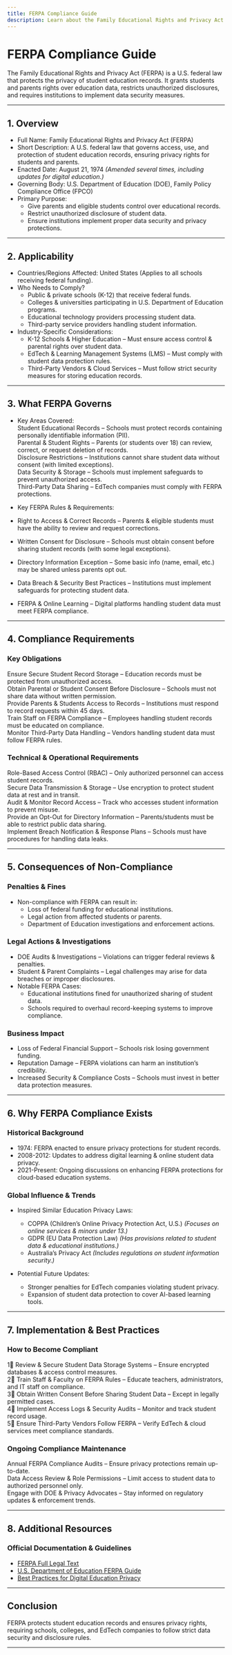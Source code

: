 ```yaml
---
title: FERPA Compliance Guide
description: Learn about the Family Educational Rights and Privacy Act (FERPA), its requirements, enforcement, and best practices for protecting student data.
---
```


# FERPA Compliance Guide
The Family Educational Rights and Privacy Act (FERPA) is a U.S. federal law that protects the privacy of student education records. It grants students and parents rights over education data, restricts unauthorized disclosures, and requires institutions to implement data security measures.

---

## 1. Overview
- Full Name: Family Educational Rights and Privacy Act (FERPA)  
- Short Description: A U.S. federal law that governs access, use, and protection of student education records, ensuring privacy rights for students and parents.  
- Enacted Date: August 21, 1974 *(Amended several times, including updates for digital education.)*  
- Governing Body: U.S. Department of Education (DOE), Family Policy Compliance Office (FPCO)  
- Primary Purpose:  
  - Give parents and eligible students control over educational records.  
  - Restrict unauthorized disclosure of student data.  
  - Ensure institutions implement proper data security and privacy protections.  

---

## 2. Applicability
- Countries/Regions Affected: United States (Applies to all schools receiving federal funding).  
- Who Needs to Comply?  
  - Public & private schools (K-12) that receive federal funds.  
  - Colleges & universities participating in U.S. Department of Education programs.  
  - Educational technology providers processing student data.  
  - Third-party service providers handling student information.  
- Industry-Specific Considerations:  
  - K-12 Schools & Higher Education – Must ensure access control & parental rights over student data.  
  - EdTech & Learning Management Systems (LMS) – Must comply with student data protection rules.  
  - Third-Party Vendors & Cloud Services – Must follow strict security measures for storing education records.  

---

## 3. What FERPA Governs
- Key Areas Covered:  
   Student Educational Records – Schools must protect records containing personally identifiable information (PII).  
   Parental & Student Rights – Parents (or students over 18) can review, correct, or request deletion of records.  
   Disclosure Restrictions – Institutions cannot share student data without consent (with limited exceptions).  
   Data Security & Storage – Schools must implement safeguards to prevent unauthorized access.  
   Third-Party Data Sharing – EdTech companies must comply with FERPA protections.  

- Key FERPA Rules & Requirements:  
- Right to Access & Correct Records – Parents & eligible students must have the ability to review and request corrections.  
- Written Consent for Disclosure – Schools must obtain consent before sharing student records (with some legal exceptions).  
- Directory Information Exception – Some basic info (name, email, etc.) may be shared unless parents opt out.  
- Data Breach & Security Best Practices – Institutions must implement safeguards for protecting student data.  
- FERPA & Online Learning – Digital platforms handling student data must meet FERPA compliance.  

---

## 4. Compliance Requirements
### Key Obligations
 Ensure Secure Student Record Storage – Education records must be protected from unauthorized access.  
 Obtain Parental or Student Consent Before Disclosure – Schools must not share data without written permission.  
 Provide Parents & Students Access to Records – Institutions must respond to record requests within 45 days.  
 Train Staff on FERPA Compliance – Employees handling student records must be educated on compliance.  
 Monitor Third-Party Data Handling – Vendors handling student data must follow FERPA rules.  

### Technical & Operational Requirements
 Role-Based Access Control (RBAC) – Only authorized personnel can access student records.  
 Secure Data Transmission & Storage – Use encryption to protect student data at rest and in transit.  
 Audit & Monitor Record Access – Track who accesses student information to prevent misuse.  
 Provide an Opt-Out for Directory Information – Parents/students must be able to restrict public data sharing.  
 Implement Breach Notification & Response Plans – Schools must have procedures for handling data leaks.  

---

## 5. Consequences of Non-Compliance
### Penalties & Fines
- Non-compliance with FERPA can result in:  
  - Loss of federal funding for educational institutions.  
  - Legal action from affected students or parents.  
  - Department of Education investigations and enforcement actions.  

### Legal Actions & Investigations
- DOE Audits & Investigations – Violations can trigger federal reviews & penalties.  
- Student & Parent Complaints – Legal challenges may arise for data breaches or improper disclosures.  
- Notable FERPA Cases:  
  - Educational institutions fined for unauthorized sharing of student data.  
  - Schools required to overhaul record-keeping systems to improve compliance.  

### Business Impact
- Loss of Federal Financial Support – Schools risk losing government funding.  
- Reputation Damage – FERPA violations can harm an institution’s credibility.  
- Increased Security & Compliance Costs – Schools must invest in better data protection measures.  

---

## 6. Why FERPA Compliance Exists
### Historical Background
- 1974: FERPA enacted to ensure privacy protections for student records.  
- 2008-2012: Updates to address digital learning & online student data privacy.  
- 2021-Present: Ongoing discussions on enhancing FERPA protections for cloud-based education systems.  

### Global Influence & Trends
- Inspired Similar Education Privacy Laws:  
  - COPPA (Children’s Online Privacy Protection Act, U.S.) *(Focuses on online services & minors under 13.)*  
  - GDPR (EU Data Protection Law) *(Has provisions related to student data & educational institutions.)*  
  - Australia’s Privacy Act *(Includes regulations on student information security.)*  

- Potential Future Updates:  
  - Stronger penalties for EdTech companies violating student privacy.  
  - Expansion of student data protection to cover AI-based learning tools.  

---

## 7. Implementation & Best Practices
### How to Become Compliant
1⃣ Review & Secure Student Data Storage Systems – Ensure encrypted databases & access control measures.  
2⃣ Train Staff & Faculty on FERPA Rules – Educate teachers, administrators, and IT staff on compliance.  
3⃣ Obtain Written Consent Before Sharing Student Data – Except in legally permitted cases.  
4⃣ Implement Access Logs & Security Audits – Monitor and track student record usage.  
5⃣ Ensure Third-Party Vendors Follow FERPA – Verify EdTech & cloud services meet compliance standards.  

### Ongoing Compliance Maintenance
 Annual FERPA Compliance Audits – Ensure privacy protections remain up-to-date.  
 Data Access Review & Role Permissions – Limit access to student data to authorized personnel only.  
 Engage with DOE & Privacy Advocates – Stay informed on regulatory updates & enforcement trends.  

---

## 8. Additional Resources
### Official Documentation & Guidelines
- [ FERPA Full Legal Text](https://www2.ed.gov/policy/gen/guid/fpco/ferpa/index.html)  
- [ U.S. Department of Education FERPA Guide](https://studentprivacy.ed.gov/)  
- [ Best Practices for Digital Education Privacy](https://www2.ed.gov/about/offices/list/ptac/index.html)  

---

## Conclusion
FERPA protects student education records and ensures privacy rights, requiring schools, colleges, and EdTech companies to follow strict data security and disclosure rules.

---
